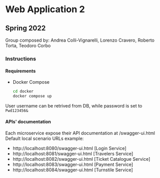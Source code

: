 # Web Application 2

## Spring 2022

 Group composed by: Andrea Colli-Vignarelli, Lorenzo Cravero, Roberto Torta, Teodoro Corbo
 
### Instructions
#### Requirements
- Docker Compose
    ```bash
    cd docker
    docker compose up
    ```
  
User username can be retrived from DB, while password is set to ```Pwd123456&```
#### APIs' documentation
Each microservice expose their API documentation at /swagger-ui.html
Default local scenario URLs example:
- http://localhost:8080/swagger-ui.html [Login Service]
- http://localhost:8081/swagger-ui.html [Travelers Service]
- http://localhost:8082/swagger-ui.html [Ticket Catalogue Service]
- http://localhost:8083/swagger-ui.html [Payment Service]
- http://localhost:8084/swagger-ui.html [Turnstile Service]